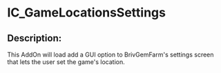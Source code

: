# IC_GameLocationsSettings
## Description:
This AddOn will load add a GUI option to BrivGemFarm's settings screen that lets the user set the game's location.